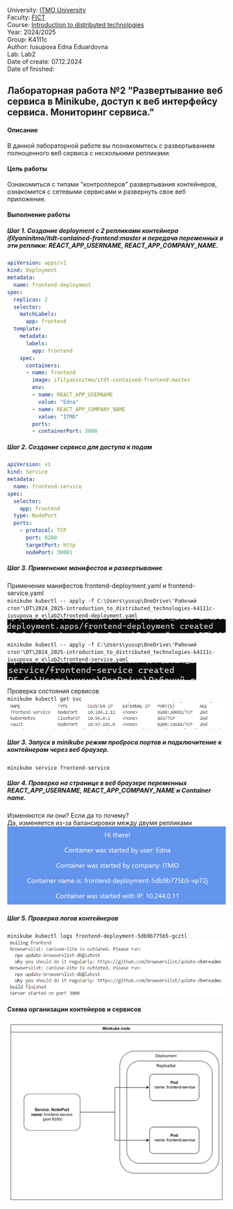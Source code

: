 University: [ITMO University](https://itmo.ru/ru/)  
Faculty: [FICT](https://fict.itmo.ru)  
Course: [Introduction to distributed technologies](https://github.com/itmo-ict-faculty/introduction-to-distributed-technologies)  
Year: 2024/2025  
Group: K4111c  
Author: Iusupova Edna Eduardovna  
Lab: Lab2  
Date of create: 07.12.2024  
Date of finished:   

## Лабораторная работа №2 "Развертывание веб сервиса в Minikube, доступ к веб интерфейсу сервиса. Мониторинг сервиса."  
#### Описание  
В данной лабораторной работе вы познакомитесь с развертыванием полноценного веб сервиса с несколькими репликами.  

#### Цель работы  
Ознакомиться с типами "контроллеров" развертывания контейнеров, ознакомится с сетевыми сервисами и развернуть свое веб приложение. 

#### Выполнение работы
##### Шаг 1. Cоздание deployment с 2 репликами контейнера ifilyaninitmo/itdt-contained-frontend:master и передача переменных в эти реплики: REACT_APP_USERNAME, REACT_APP_COMPANY_NAME.

```yaml
apiVersion: apps/v1
kind: Deployment
metadata:
  name: frontend-deployment
spec:
  replicas: 2
  selector:
    matchLabels:
      app: frontend
  template:
    metadata:
      labels:
        app: frontend
    spec:
      containers:
      - name: frontend
        image: ifilyaninitmo/itdt-contained-frontend:master
        env:
        - name: REACT_APP_USERNAME
          value: "Edna"  
        - name: REACT_APP_COMPANY_NAME
          value: "ITMO"  
        ports:
        - containerPort: 3000
```

##### Шаг 2. Создание сервиса для доступа к подам
```yaml
apiVersion: v1
kind: Service
metadata:
  name: frontend-service
spec:
  selector:
    app: frontend
  type: NodePort
  ports:
    - protocol: TCP
      port: 8200       
      targetPort: http 
      nodePort: 30001 
```
##### Шаг 3. Применение манифестов и развертывание
Применение манифестов frontend-deployment.yaml и frontend-service.yaml  
`minikube kubectl -- apply -f C:\Users\yusup\OneDrive\'Рабочий стол'\DT\2024_2025-introduction_to_distributed_technologies-k4111c-iusupova_e_e\lab2\frontend-deployment.yaml`  
![alt text](image.png)

`minikube kubectl -- apply -f C:\Users\yusup\OneDrive\'Рабочий стол'\DT\2024_2025-introduction_to_distributed_technologies-k4111c-iusupova_e_e\lab2\frontend-service.yaml`  
![alt text](image-1.png)


Проверка состояния сервисов  
`minikube kubectl get svc`  
 ![alt text](image-2.png)

##### Шаг 3. Запуск в minikube режим проброса портов и подключитение к контейнерам через веб браузер.

`minikube service frontend-service`  

##### Шаг 4. Проверка на странице в веб браузере переменных REACT_APP_USERNAME, REACT_APP_COMPANY_NAME и Container name. 

Изменяются ли они? Если да то почему?  
Да, изменяется из-за балансировки между двумя репликами  
![alt text](image-4.png)
##### Шаг 5. Проверка логов контейнеров
`minikube kubectl logs frontend-deployment-5db9b775b5-gcztl`  
![alt text](image-3.png)
  
   
#### Схема организации контейеров и сервисов
![alt text](image-5.png)


